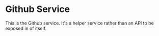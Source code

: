 # Github Service

This is the Github service. It's a helper service rather than an API to be exposed in of itself. 
